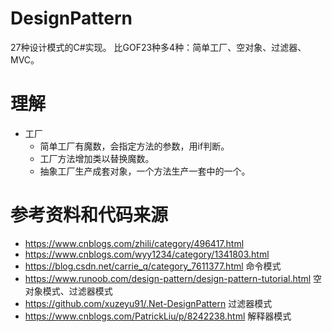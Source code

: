 # DesignPattern
27种设计模式的C#实现。
比GOF23种多4种：简单工厂、空对象、过滤器、MVC。

# 理解
- 工厂
  - 简单工厂有魔数，会指定方法的参数，用if判断。
  - 工厂方法增加类以替换魔数。
  - 抽象工厂生产成套对象，一个方法生产一套中的一个。

# 参考资料和代码来源
- https://www.cnblogs.com/zhili/category/496417.html
- https://www.cnblogs.com/wyy1234/category/1341803.html
- https://blog.csdn.net/carrie_q/category_7611377.html 命令模式
- https://www.runoob.com/design-pattern/design-pattern-tutorial.html 空对象模式、过滤器模式
- https://github.com/xuzeyu91/.Net-DesignPattern 过滤器模式
- https://www.cnblogs.com/PatrickLiu/p/8242238.html 解释器模式